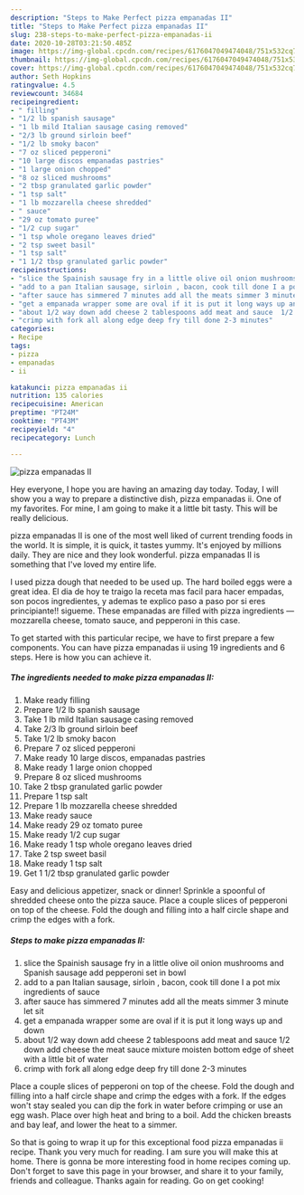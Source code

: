 ```yaml
---
description: "Steps to Make Perfect pizza empanadas II"
title: "Steps to Make Perfect pizza empanadas II"
slug: 238-steps-to-make-perfect-pizza-empanadas-ii
date: 2020-10-28T03:21:50.485Z
image: https://img-global.cpcdn.com/recipes/6176047049474048/751x532cq70/pizza-empanadas-ii-recipe-main-photo.jpg
thumbnail: https://img-global.cpcdn.com/recipes/6176047049474048/751x532cq70/pizza-empanadas-ii-recipe-main-photo.jpg
cover: https://img-global.cpcdn.com/recipes/6176047049474048/751x532cq70/pizza-empanadas-ii-recipe-main-photo.jpg
author: Seth Hopkins
ratingvalue: 4.5
reviewcount: 34684
recipeingredient:
- " filling"
- "1/2 lb spanish sausage"
- "1 lb mild Italian sausage casing removed"
- "2/3 lb ground sirloin beef"
- "1/2 lb smoky bacon"
- "7 oz sliced pepperoni"
- "10 large discos empanadas pastries"
- "1 large onion chopped"
- "8 oz sliced mushrooms"
- "2 tbsp granulated garlic powder"
- "1 tsp salt"
- "1 lb mozzarella cheese shredded"
- " sauce"
- "29 oz tomato puree"
- "1/2 cup sugar"
- "1 tsp whole oregano leaves dried"
- "2 tsp sweet basil"
- "1 tsp salt"
- "1 1/2 tbsp granulated garlic powder"
recipeinstructions:
- "slice the Spainish sausage fry in a little olive oil onion mushrooms and Spanish sausage add pepperoni set in bowl"
- "add to a pan Italian sausage, sirloin , bacon, cook till done I a pot mix ingredients of sauce"
- "after sauce has simmered 7 minutes add all the meats simmer 3 minute let sit"
- "get a empanada wrapper some are oval if it is put it long ways up and down"
- "about 1/2 way down add cheese 2 tablespoons add meat and sauce  1/2 down add cheese the meat sauce mixture moisten bottom edge of sheet with a little bit of water"
- "crimp with fork all along edge deep fry till done 2-3 minutes"
categories:
- Recipe
tags:
- pizza
- empanadas
- ii

katakunci: pizza empanadas ii 
nutrition: 135 calories
recipecuisine: American
preptime: "PT24M"
cooktime: "PT43M"
recipeyield: "4"
recipecategory: Lunch

---
```



![pizza empanadas II](https://img-global.cpcdn.com/recipes/6176047049474048/751x532cq70/pizza-empanadas-ii-recipe-main-photo.jpg)

Hey everyone, I hope you are having an amazing day today. Today, I will show you a way to prepare a distinctive dish, pizza empanadas ii. One of my favorites. For mine, I am going to make it a little bit tasty. This will be really delicious.

pizza empanadas II is one of the most well liked of current trending foods in the world. It is simple, it is quick, it tastes yummy. It's enjoyed by millions daily. They are nice and they look wonderful. pizza empanadas II is something that I've loved my entire life.

I used pizza dough that needed to be used up. The hard boiled eggs were a great idea. El dia de hoy te traigo la receta mas facil para hacer empadas, son pocos ingredientes, y ademas te explico paso a paso por si eres principiante!! sigueme. These empanadas are filled with pizza ingredients — mozzarella cheese, tomato sauce, and pepperoni in this case.


To get started with this particular recipe, we have to first prepare a few components. You can have pizza empanadas ii using 19 ingredients and 6 steps. Here is how you can achieve it.

<!--inarticleads1-->

##### The ingredients needed to make pizza empanadas II:

1. Make ready  filling
1. Prepare 1/2 lb spanish sausage
1. Take 1 lb mild Italian sausage casing removed
1. Take 2/3 lb ground sirloin beef
1. Take 1/2 lb smoky bacon
1. Prepare 7 oz sliced pepperoni
1. Make ready 10 large discos, empanadas pastries
1. Make ready 1 large onion chopped
1. Prepare 8 oz sliced mushrooms
1. Take 2 tbsp granulated garlic powder
1. Prepare 1 tsp salt
1. Prepare 1 lb mozzarella cheese shredded
1. Make ready  sauce
1. Make ready 29 oz tomato puree
1. Make ready 1/2 cup sugar
1. Make ready 1 tsp whole oregano leaves dried
1. Take 2 tsp sweet basil
1. Make ready 1 tsp salt
1. Get 1 1/2 tbsp granulated garlic powder


Easy and delicious appetizer, snack or dinner! Sprinkle a spoonful of shredded cheese onto the pizza sauce. Place a couple slices of pepperoni on top of the cheese. Fold the dough and filling into a half circle shape and crimp the edges with a fork. 

<!--inarticleads2-->

##### Steps to make pizza empanadas II:

1. slice the Spainish sausage fry in a little olive oil onion mushrooms and Spanish sausage add pepperoni set in bowl
1. add to a pan Italian sausage, sirloin , bacon, cook till done I a pot mix ingredients of sauce
1. after sauce has simmered 7 minutes add all the meats simmer 3 minute let sit
1. get a empanada wrapper some are oval if it is put it long ways up and down
1. about 1/2 way down add cheese 2 tablespoons add meat and sauce  1/2 down add cheese the meat sauce mixture moisten bottom edge of sheet with a little bit of water
1. crimp with fork all along edge deep fry till done 2-3 minutes


Place a couple slices of pepperoni on top of the cheese. Fold the dough and filling into a half circle shape and crimp the edges with a fork. If the edges won&#39;t stay sealed you can dip the fork in water before crimping or use an egg wash. Place over high heat and bring to a boil. Add the chicken breasts and bay leaf, and lower the heat to a simmer. 

So that is going to wrap it up for this exceptional food pizza empanadas ii recipe. Thank you very much for reading. I am sure you will make this at home. There is gonna be more interesting food in home recipes coming up. Don't forget to save this page in your browser, and share it to your family, friends and colleague. Thanks again for reading. Go on get cooking!
